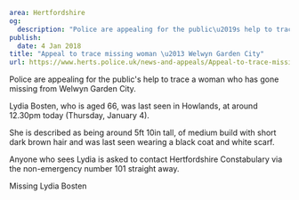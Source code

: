 ```yaml
area: Hertfordshire
og:
  description: "Police are appealing for the public\u2019s help to trace a woman who has gone missing from Welwyn Garden City."
publish:
  date: 4 Jan 2018
title: "Appeal to trace missing woman \u2013 Welwyn Garden City"
url: https://www.herts.police.uk/news-and-appeals/Appeal-to-trace-missing-woman-WelwynGardenCity-1416B
```

Police are appealing for the public's help to trace a woman who has gone missing from Welwyn Garden City.

Lydia Bosten, who is aged 66, was last seen in Howlands, at around 12.30pm today (Thursday, January 4).

She is described as being around 5ft 10in tall, of medium build with short dark brown hair and was last seen wearing a black coat and white scarf.

Anyone who sees Lydia is asked to contact Hertfordshire Constabulary via the non-emergency number 101 straight away.

Missing Lydia Bosten
